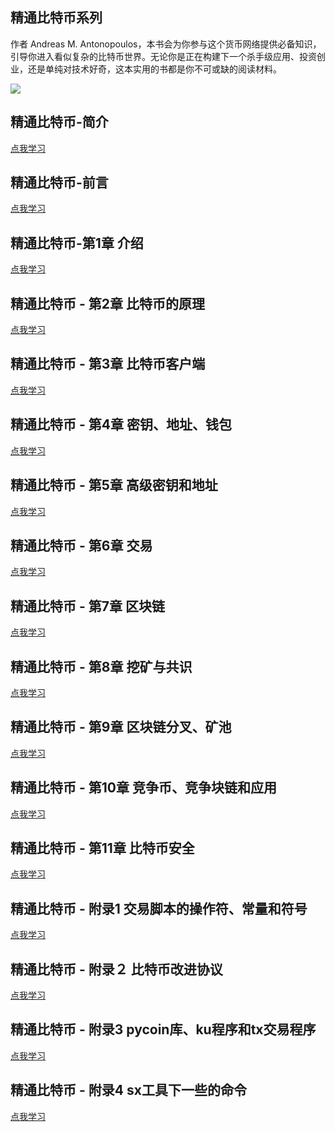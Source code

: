 ## 精通比特币系列

作者 Andreas M. Antonopoulos，本书会为你参与这个货币网络提供必备知识，引导你进入看似复杂的比特币世界。无论你是正在构建下一个杀手级应用、投资创业，还是单纯对技术好奇，这本实用的书都是你不可或缺的阅读材料。

![](https://i.imgur.com/EhjX7cE.png)

## 精通比特币-简介

[点我学习](http://8btc.com/article-1781-1.html)

## 精通比特币-前言

[点我学习](http://8btc.com/article-1782-1.html)

## 精通比特币-第1章 介绍

[点我学习](http://8btc.com/article-1783-1.html)

## 精通比特币 - 第2章 比特币的原理

[点我学习](http://8btc.com/article-1784-1.html)

## 精通比特币 - 第3章 比特币客户端

[点我学习](http://8btc.com/article-1785-1.html)

## 精通比特币 - 第4章 密钥、地址、钱包

[点我学习](http://8btc.com/article-1786-1.html)

## 精通比特币 - 第5章 高级密钥和地址

[点我学习](http://8btc.com/article-1787-1.html)

## 精通比特币 - 第6章 交易

[点我学习](http://8btc.com/article-1788-1.html)

## 精通比特币 - 第7章 区块链

[点我学习](http://8btc.com/article-1790-1.html)

## 精通比特币 - 第8章 挖矿与共识

[点我学习](http://8btc.com/article-1791-1.html)

## 精通比特币 - 第9章 区块链分叉、矿池

[点我学习](http://8btc.com/article-1792-1.html)

## 精通比特币 - 第10章 竞争币、竞争块链和应用

[点我学习](http://8btc.com/article-1793-1.html)

## 精通比特币 - 第11章 比特币安全

[点我学习](http://8btc.com/article-1794-1.html)

## 精通比特币 - 附录1 交易脚本的操作符、常量和符号

[点我学习](http://8btc.com/article-1795-1.html)

## 精通比特币 - 附录２ 比特币改进协议

[点我学习](http://8btc.com/article-1796-1.html)

## 精通比特币 - 附录3 pycoin库、ku程序和tx交易程序

[点我学习](http://8btc.com/article-1797-1.html)

## 精通比特币 - 附录4 sx工具下一些的命令

[点我学习](http://8btc.com/article-1798-1.html)



